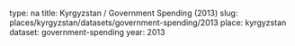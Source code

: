 type: na
title: Kyrgyzstan / Government Spending (2013)
slug: places/kyrgyzstan/datasets/government-spending/2013
place: kyrgyzstan
dataset: government-spending
year: 2013
